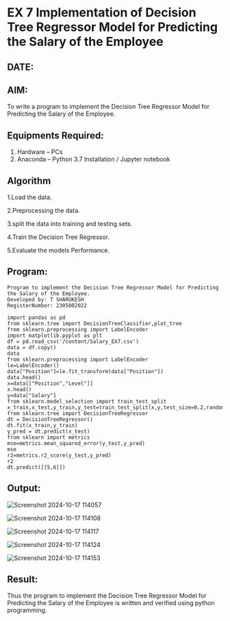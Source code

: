 # EX 7 Implementation of Decision Tree Regressor Model for Predicting the Salary of the Employee
## DATE:
## AIM:
To write a program to implement the Decision Tree Regressor Model for Predicting the Salary of the Employee.

## Equipments Required:
1. Hardware – PCs
2. Anaconda – Python 3.7 Installation / Jupyter notebook

## Algorithm
1.Load the data.

2.Preprocessing the data.

3.split the data into training and testing sets.

4.Train the Decision Tree Regressor.

5.Evaluate the models Performance. 


## Program:
```
Program to implement the Decision Tree Regressor Model for Predicting the Salary of the Employee.
Developed by: T SHARUKESH
RegisterNumber: 2305002022

import pandas as pd
from sklearn.tree import DecisionTreeClassifier,plot_tree
from sklearn.preprocessing import LabelEncoder
import matplotlib.pyplot as plt
df = pd.read_csv('/content/Salary_EX7.csv')
data = df.copy()
data
from sklearn.preprocessing import LabelEncoder
le=LabelEncoder()
data["Position"]=le.fit_transform(data["Position"])
data.head()
x=data[["Position","Level"]]
x.head()
y=data["Salary"]
from sklearn.model_selection import train_test_split
x_train,x_test,y_train,y_test=train_test_split(x,y,test_size=0.2,random_state=2)
from sklearn.tree import DecisionTreeRegressor
dt = DecisionTreeRegressor()
dt.fit(x_train,y_train)
y_pred = dt.predict(x_test)
from sklearn import metrics
mse=metrics.mean_squared_error(y_test,y_pred)
mse
r2=metrics.r2_score(y_test,y_pred)
r2
dt.predict([[5,6]])

```

## Output:
![Screenshot 2024-10-17 114057](https://github.com/user-attachments/assets/40dc2968-8497-4402-84ff-58553f58effe)<p>
![Screenshot 2024-10-17 114108](https://github.com/user-attachments/assets/374fd329-1d52-4daa-83d0-307f16480721)<p>
![Screenshot 2024-10-17 114117](https://github.com/user-attachments/assets/5e288570-db31-43b7-948e-22d847c4e626)<p>
![Screenshot 2024-10-17 114124](https://github.com/user-attachments/assets/1183818b-1980-4a76-ae4c-99cd6fa91801)<p>
![Screenshot 2024-10-17 114153](https://github.com/user-attachments/assets/58c2224a-dbda-40c0-aed4-b5eac671a5a2)<p>

## Result:
Thus the program to implement the Decision Tree Regressor Model for Predicting the Salary of the Employee is written and verified using python programming.
